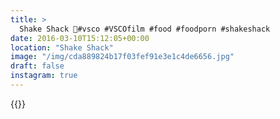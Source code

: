 ```yaml
---
title: >
  Shake Shack 🍔#vsco #VSCOfilm #food #foodporn #shakeshack
date: 2016-03-10T15:12:05+00:00
location: "Shake Shack"
image: "/img/cda889824b17f03fef91e3e1c4de6656.jpg"
draft: false
instagram: true
---
```


{{<photo src="/img/cda889824b17f03fef91e3e1c4de6656.jpg">}}
